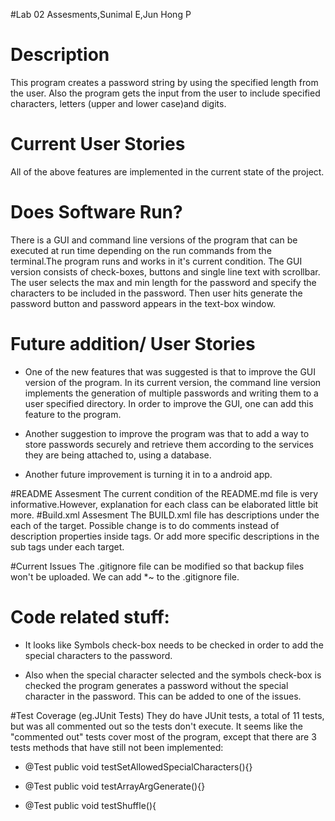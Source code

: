 #Lab 02 Assesments,Sunimal E,Jun Hong P

Description
===========
This program creates a password string by using the specified length from the user. Also the program gets the input from the user to include specified characters, letters (upper and lower case)and digits.

Current User Stories
====================
All of the above features are implemented in the current state of the project.

Does Software Run?
==================
There is a GUI and command line versions of the program that can be executed at run time depending on the run commands from the terminal.The program runs and works in it's current condition. 
The GUI version consists of check-boxes, buttons and single line text with scrollbar. The user selects the max and min length for the password and specify the characters to be included in the password. Then user hits generate the password button and password appears in the text-box window.

Future addition/ User Stories
=============================
* One of the new features that was suggested is that to improve the GUI version of the program. In its current version, the command line version implements the generation of multiple passwords and writing them to a user specified directory. In order to improve the GUI, one can add this feature to the program. 

* Another suggestion to improve the program was that to add a way to store passwords securely and retrieve them according to the services they are being attached to, using a database.

* Another future improvement is turning it in to a android app.

#README Assesment
The current condition of the README.md file is very informative.However, explanation for each class can be elaborated little bit more. 
#Build.xml Assesment
The BUILD.xml file has descriptions under the each of the target. Possible change is to do comments instead of description properties inside tags. Or add more specific descriptions in the sub tags under each target.

#Current Issues
The .gitignore file can be modified so that backup files won't be uploaded. We can add *~ to the .gitignore file. 

Code related stuff:
===================
* It looks like Symbols check-box needs to be checked in order to add the special characters to the password. 

* Also when the special character selected and the symbols check-box is checked the program generates a password without the special character in the password. This can be added to one of the issues. 

#Test Coverage (eg.JUnit Tests)
They do have JUnit tests, a total of 11 tests, but was all commented out so the tests don't execute. It seems like the "commented out" tests cover most of the program, except that there are 3 tests methods that have still not been implemented:

* @Test public void testSetAllowedSpecialCharacters(){}

* @Test public void testArrayArgGenerate(){}

* @Test public void testShuffle(){
